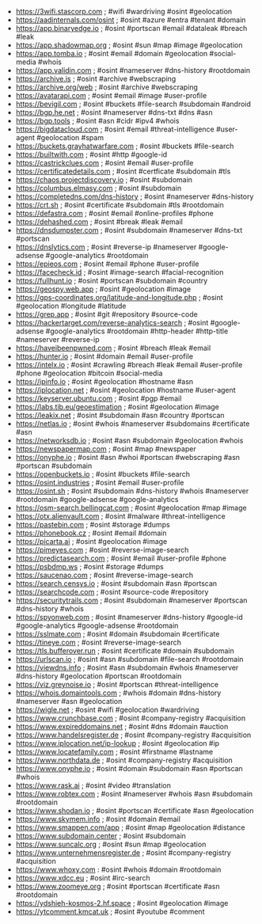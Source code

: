 * https://3wifi.stascorp.com ; #wifi #wardriving #osint #geolocation
* https://aadinternals.com/osint ; #osint #azure #entra #tenant #domain
* https://app.binaryedge.io ; #osint #portscan #email #dataleak #breach #leak
* https://app.shadowmap.org ; #osint #sun #map #image #geolocation
* https://app.tomba.io ; #osint #email #domain #geolocation #social-media #whois
* https://app.validin.com ; #osint #nameserver #dns-history #rootdomain
* https://archive.is ; #osint #archive #webscraping
* https://archive.org/web ; #osint #archive #webscraping
* https://avatarapi.com ; #osint #email #image #user-profile
* https://bevigil.com ; #osint #buckets #file-search #subdomain #android
* https://bgp.he.net ; #osint #nameserver #dns-txt #dns #asn
* https://bgp.tools ; #osint #asn #cidr #ipv4 #whois
* https://bigdatacloud.com ; #osint #email #threat-intelligence #user-agent #geolocation #spam
* https://buckets.grayhatwarfare.com ; #osint #buckets #file-search
* https://builtwith.com ; #osint #http #google-id
* https://castrickclues.com ; #osint #email #user-profile
* https://certificatedetails.com ; #osint #certficate #subdomain #tls
* https://chaos.projectdiscovery.io ; #osint #subdomain
* https://columbus.elmasy.com ; #osint #subdomain
* https://completedns.com/dns-history ; #osint #nameserver #dns-history
* https://crt.sh ; #osint #certificate #subdomain #tls #rootdomain
* https://defastra.com ; #osint #email #online-profiles #phone
* https://dehashed.com ; #osint #break #leak #email
* https://dnsdumpster.com ; #osint #subdomain #nameserver #dns-txt #portscan 
* https://dnslytics.com ; #osint #reverse-ip #nameserver #google-adsense #google-analytics #rootdomain
* https://epieos.com ; #osint #email #phone #user-profile
* https://facecheck.id ; #osint #image-search #facial-recognition
* https://fullhunt.io ; #osint #portscan #subdomain #country
* https://geospy.web.app ; #osint #geolocation #image
* https://gps-coordinates.org/latitude-and-longitude.php ; #osint #geolocation #longitude #latitude
* https://grep.app ; #osint #git #repository #source-code
* https://hackertarget.com/reverse-analytics-search ; #osint #google-adsense #google-analytics #rootdomain #http-header #http-title #nameserver #reverse-ip
* https://haveibeenpwned.com ; #osint #breach #leak #email
* https://hunter.io ; #osint #domain #email #user-profile
* https://intelx.io ; #osint #crawling #breach #leak #email #user-profile #phone #geolocation #bitcoin #social-media
* https://ipinfo.io ; #osint #geolocation #hostname #asn
* https://iplocation.net ; #osint #geolocation #hostname #user-agent
* https://keyserver.ubuntu.com ; #osint #pgp #email
* https://labs.tib.eu/geoestimation ; #osint #geolocation #image
* https://leakix.net ; #osint #subdomain #asn #country #portscan
* https://netlas.io ; #osint #whois #nameserver #subdomains #certificate #asn
* https://networksdb.io ; #osint #asn #subdomain #geolocation #whois
* https://newspapermap.com ; #osint #map #newspaper
* https://onyphe.io ; #osint #asn #whoi #portscan #webscraping #asn #portscan #subdomain
* https://openbuckets.io ; #osint #buckets #file-search 
* https://osint.industries ; #osint #email #user-profile
* https://osint.sh ; #osint #subdomain #dns-history #whois #nameserver #rootdomain #google-adsense #google-analytics
* https://osm-search.bellingcat.com ; #osint #geolocation #map #image
* https://otx.alienvault.com ; #osint #malware #threat-intelligence
* https://pastebin.com ; #osint #storage #dumps
* https://phonebook.cz ; #osint #email #domain
* https://picarta.ai ; #osint #geolocation #image
* https://pimeyes.com ; #osint #reverse-image-search
* https://predictasearch.com ; #osint #email #user-profile #phone
* https://psbdmp.ws ; #osint #storage #dumps
* https://saucenao.com ; #osint #reverse-image-search
* https://search.censys.io ; #osint #subdomain #asn #portscan
* https://searchcode.com ; #osint #source-code #repository
* https://securitytrails.com ; #osint #subdomain #nameserver #portscan #dns-history #whois
* https://spyonweb.com ; #osint #nameserver #dns-history #google-id #google-analytics #google-adsense #rootdomain
* https://sslmate.com ; #osint #domain #subdomain #certificate
* https://tineye.com ; #osint #reverse-image-search
* https://tls.bufferover.run ; #osint #certificate #domain #subdomain
* https://urlscan.io ; #osint #asn #subdomain #file-search #rootdomain
* https://viewdns.info ; #osint #asn #subdomain #whois #nameserver #dns-history #geolocation #portscan #rootdomain
* https://viz.greynoise.io ; #osint #portscan #threat-intelligence
* https://whois.domaintools.com ; #whois #domain #dns-history #nameserver #asn #geolocation
* https://wigle.net ; #osint #wifi #geolocation #wardriving
* https://www.crunchbase.com ; #osint #company-registry #acquisition
* https://www.expireddomains.net ; #osint #dns #domain #auction
* https://www.handelsregister.de ; #osint #company-registry #acquisition
* https://www.iplocation.net/ip-lookup ; #osint #geolocation #ip
* https://www.locatefamily.com ; #osint #firstname #lastname
* https://www.northdata.de ; #osint #company-registry #acquisition
* https://www.onyphe.io ; #osint #domain #subdomain #asn #portscan #whois
* https://www.rask.ai ; #osint #video #translation
* https://www.robtex.com ; #osint #nameserver #whois #asn #subdomain #rootdomain
* https://www.shodan.io ; #osint #portscan #certificate #asn #geolocation
* https://www.skymem.info ; #osint #domain #email
* https://www.smappen.com/app ; #osint #map #geolocation #distance
* https://www.subdomain.center ; #osint #subdomain 
* https://www.suncalc.org ; #osint #sun #map #geolocation
* https://www.unternehmensregister.de ; #osint #company-registry #acquisition
* https://www.whoxy.com : #osint #whois #domain #rootdomain
* https://www.xdcc.eu ; #osint #irc-search
* https://www.zoomeye.org ; #osint #portscan #certificate #asn #rootdomain
* https://ydshieh-kosmos-2.hf.space ; #osint #geolocation #image
* https://ytcomment.kmcat.uk ; #osint #youtube #comment
